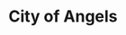 ---
layout: productions
title: City of Angels
year: 1993)
image:
category:
details:
  Theatre: Theatre Jacksonville
cast:
crew:
  Director: Michael Lipp
external_links:
---